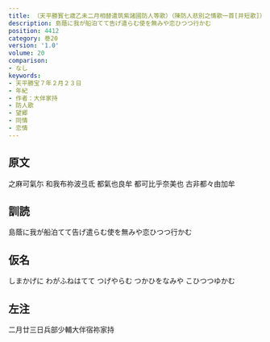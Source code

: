 ```yaml
---
title: （天平勝寳七歳乙未二月相替遣筑紫諸國防人等歌）（陳防人悲別之情歌一首[并短歌]）
description: 島蔭に我が船泊てて告げ遣らむ使を無みや恋ひつつ行かむ
position: 4412
category: 巻20
version: '1.0'
volume: 20
comparison:
- なし
keywords:
- 天平勝宝７年２月２３日
- 年紀
- 作者：大伴家持
- 防人歌
- 望郷
- 同情
- 恋情
---
```


## 原文

之麻可氣尓 和我布祢波弖氐 都氣也良牟 都可比乎奈美也 古非都々由加牟

## 訓読

島蔭に我が船泊てて告げ遣らむ使を無みや恋ひつつ行かむ

## 仮名

しまかげに わがふねはてて つげやらむ つかひをなみや こひつつゆかむ

## 左注

二月廿三日兵部少輔大伴宿祢家持
